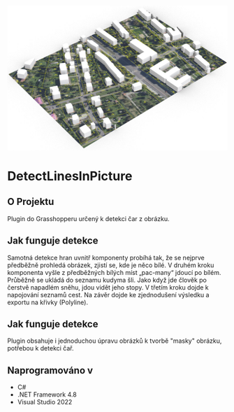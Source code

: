 ![priklad](https://github.com/HynPl/DetectLinesInPicture/blob/main/images/vizualizace.jpg?raw=true)

# DetectLinesInPicture
## O Projektu
Plugin do Grasshopperu určený k detekci čar z obrázku.

## Jak funguje detekce
Samotná detekce hran uvnitř komponenty probíhá tak, že se nejprve předběžně prohledá obrázek, zjistí se, kde je něco bílé. V druhém kroku komponenta vyšle z předběžných bílých míst „pac-many“ jdoucí po bílém. Průběžně se ukládá do seznamu kudyma šli. Jako když jde člověk po čerstvě napadlém sněhu, jdou vidět jeho stopy. V třetím kroku dojde k napojování seznamů cest. Na závěr dojde ke zjednodušení výsledku a exportu na křivky (Polyline).

## Jak funguje detekce
Plugin obsahuje i jednoduchou úpravu obrázků k tvorbě "masky" obrázku, potřebou k detekci čař.

## Naprogramováno v
- C# 
- .NET Framework 4.8
- Visual Studio 2022
